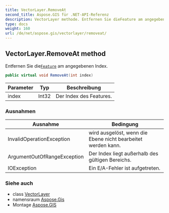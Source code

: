 ```yaml
---
title: VectorLayer.RemoveAt
second_title: Aspose.GIS für .NET-API-Referenz
description: VectorLayer methode. Entfernen Sie dieFeature am angegebenen Index.
type: docs
weight: 160
url: /de/net/aspose.gis/vectorlayer/removeat/
---
```

## VectorLayer.RemoveAt method

Entfernen Sie die[`Feature`](../../feature/) am angegebenen Index.

```csharp
public virtual void RemoveAt(int index)
```

| Parameter | Typ | Beschreibung |
| --- | --- | --- |
| index | Int32 | Der Index des Features. |

### Ausnahmen

| Ausnahme | Bedingung |
| --- | --- |
| InvalidOperationException | wird ausgelöst, wenn die Ebene nicht bearbeitet werden kann. |
| ArgumentOutOfRangeException | Der Index liegt außerhalb des gültigen Bereichs. |
| IOException | Ein E/A-Fehler ist aufgetreten. |

### Siehe auch

* class [VectorLayer](../)
* namensraum [Aspose.Gis](../../vectorlayer/)
* Montage [Aspose.GIS](../../../)


